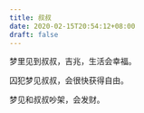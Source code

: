 ```yaml
---
title: 叔叔
date: 2020-02-15T20:54:12+08:00
draft: false
---
```


梦里见到叔叔，吉兆，生活会幸福。


囚犯梦见叔叔，会很快获得自由。


梦见和叔叔吵架，会发财。
